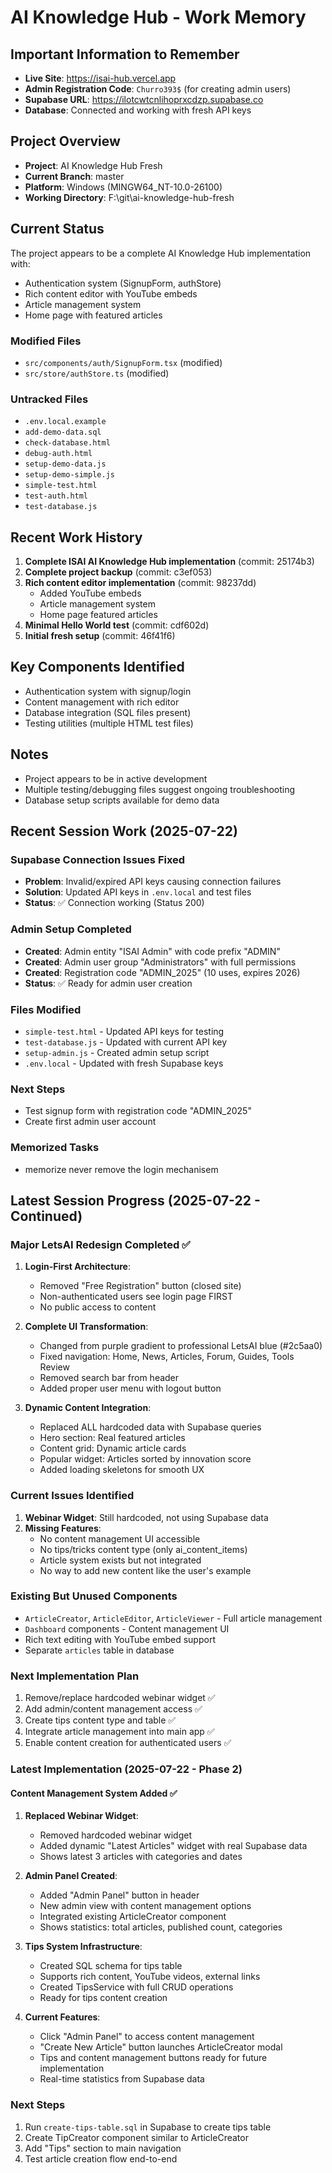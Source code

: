 # AI Knowledge Hub - Work Memory

## Important Information to Remember
- **Live Site**: https://isai-hub.vercel.app
- **Admin Registration Code**: `Churro393$` (for creating admin users)
- **Supabase URL**: https://ilotcwtcnlihoprxcdzp.supabase.co
- **Database**: Connected and working with fresh API keys

## Project Overview
- **Project**: AI Knowledge Hub Fresh
- **Current Branch**: master
- **Platform**: Windows (MINGW64_NT-10.0-26100)
- **Working Directory**: F:\git\ai-knowledge-hub-fresh

## Current Status
The project appears to be a complete AI Knowledge Hub implementation with:
- Authentication system (SignupForm, authStore)
- Rich content editor with YouTube embeds
- Article management system
- Home page with featured articles

### Modified Files
- `src/components/auth/SignupForm.tsx` (modified)
- `src/store/authStore.ts` (modified)

### Untracked Files
- `.env.local.example`
- `add-demo-data.sql`
- `check-database.html`
- `debug-auth.html`
- `setup-demo-data.js`
- `setup-demo-simple.js`
- `simple-test.html`
- `test-auth.html`
- `test-database.js`

## Recent Work History
1. **Complete ISAI AI Knowledge Hub implementation** (commit: 25174b3)
2. **Complete project backup** (commit: c3ef053)
3. **Rich content editor implementation** (commit: 98237dd)
   - Added YouTube embeds
   - Article management system
   - Home page featured articles
4. **Minimal Hello World test** (commit: cdf602d)
5. **Initial fresh setup** (commit: 46f41f6)

## Key Components Identified
- Authentication system with signup/login
- Content management with rich editor
- Database integration (SQL files present)
- Testing utilities (multiple HTML test files)

## Notes
- Project appears to be in active development
- Multiple testing/debugging files suggest ongoing troubleshooting
- Database setup scripts available for demo data

## Recent Session Work (2025-07-22)
### Supabase Connection Issues Fixed
- **Problem**: Invalid/expired API keys causing connection failures
- **Solution**: Updated API keys in `.env.local` and test files
- **Status**: ✅ Connection working (Status 200)

### Admin Setup Completed
- **Created**: Admin entity "ISAI Admin" with code prefix "ADMIN"
- **Created**: Admin user group "Administrators" with full permissions
- **Created**: Registration code "ADMIN_2025" (10 uses, expires 2026)
- **Status**: ✅ Ready for admin user creation

### Files Modified
- `simple-test.html` - Updated API keys for testing
- `test-database.js` - Updated with current API key
- `setup-admin.js` - Created admin setup script
- `.env.local` - Updated with fresh Supabase keys

### Next Steps
- Test signup form with registration code "ADMIN_2025"
- Create first admin user account

### Memorized Tasks
- memorize never remove the login mechanisem

## Latest Session Progress (2025-07-22 - Continued)

### Major LetsAI Redesign Completed ✅
1. **Login-First Architecture**: 
   - Removed "Free Registration" button (closed site)
   - Non-authenticated users see login page FIRST
   - No public access to content

2. **Complete UI Transformation**:
   - Changed from purple gradient to professional LetsAI blue (#2c5aa0)
   - Fixed navigation: Home, News, Articles, Forum, Guides, Tools Review
   - Removed search bar from header
   - Added proper user menu with logout button

3. **Dynamic Content Integration**:
   - Replaced ALL hardcoded data with Supabase queries
   - Hero section: Real featured articles
   - Content grid: Dynamic article cards
   - Popular widget: Articles sorted by innovation score
   - Added loading skeletons for smooth UX

### Current Issues Identified
1. **Webinar Widget**: Still hardcoded, not using Supabase data
2. **Missing Features**:
   - No content management UI accessible
   - No tips/tricks content type (only ai_content_items)
   - Article system exists but not integrated
   - No way to add new content like the user's example

### Existing But Unused Components
- `ArticleCreator`, `ArticleEditor`, `ArticleViewer` - Full article management
- `Dashboard` components - Content management UI
- Rich text editing with YouTube embed support
- Separate `articles` table in database

### Next Implementation Plan
1. Remove/replace hardcoded webinar widget ✅
2. Add admin/content management access ✅
3. Create tips content type and table ✅
4. Integrate article management into main app ✅
5. Enable content creation for authenticated users ✅

### Latest Implementation (2025-07-22 - Phase 2)

#### Content Management System Added ✅
1. **Replaced Webinar Widget**:
   - Removed hardcoded webinar widget
   - Added dynamic "Latest Articles" widget with real Supabase data
   - Shows latest 3 articles with categories and dates

2. **Admin Panel Created**:
   - Added "Admin Panel" button in header
   - New admin view with content management options
   - Integrated existing ArticleCreator component
   - Shows statistics: total articles, published count, categories

3. **Tips System Infrastructure**:
   - Created SQL schema for tips table
   - Supports rich content, YouTube videos, external links
   - Created TipsService with full CRUD operations
   - Ready for tips content creation

4. **Current Features**:
   - Click "Admin Panel" to access content management
   - "Create New Article" button launches ArticleCreator modal
   - Tips and content management buttons ready for future implementation
   - Real-time statistics from Supabase data

### Next Steps
1. Run `create-tips-table.sql` in Supabase to create tips table
2. Create TipCreator component similar to ArticleCreator
3. Add "Tips" section to main navigation
4. Test article creation flow end-to-end 